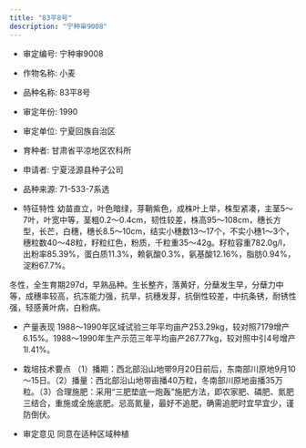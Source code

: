 ```yaml
---
title: "83平8号"
description: "宁种审9008"
---
```

* 审定编号:  宁种审9008

*  作物名称:  小麦

*  品种名称:  83平8号

*  审定年份:  1990

*  审定单位:  宁夏回族自治区

* 育种者:  甘肃省平凉地区农科所

*  申请者:  宁夏泾源县种子公司

*  品种来源:  71-533-7系选

*  特征特性
幼苗直立，叶色暗绿，芽鞘紫色，成株叶上举，株型紧凑，主茎5～7叶，叶宽中等，茎粗0.2～0.4cm，韧性较差，株高95～108cm，穗长方型，长芒，白穗，穗长8.5～10cm，结实小穗数13～17个，不实小穗1～3个，穗粒数40～48粒，籽粒红色，粉质，千粒重35～42g。籽粒容重782.0g/l，出粉率85.39%，蛋白质11.3%，赖氨酸0.3%，氨基酸12.16%，脂肪0.94%，淀粉67.7%。
冬性，全生育期297d，早熟品种。生长整齐，落黄好，分蘖发生早，分蘖力中等，成穗率较高，抗冻能力强，抗旱，抗穗发芽，抗倒性较差，中抗条锈，耐锈性强，轻感黄叶病，白粉病。 


*  产量表现
1988～1990年区域试验三年平均亩产253.29kg，较对照7179增产6.15%。1988～1990年生产示范三年平均亩产267.77kg，较对照中引4号增产1l.41%。

*  栽培技术要点
（1）播期：西北部沿山地带9月20日前后，东南部川原地9月10～15日。（2）播量：西北部沿山地带亩播40万粒，冬南部川原地亩播35万粒。（3）合理施肥：采用“三肥垫底一炮轰”施肥方法，即农家肥、磷肥、氮肥三结合，重施或全施底肥。忌高氮量，最好不追肥，确需追肥时宜早宜少，谨防倒伏。

*  审定意见
同意在适种区域种植
